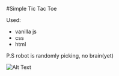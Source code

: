 #Simple Tic Tac Toe

Used:
- vanilla js
- css
- html

P.S robot is randomly picking, no brain(yet)

![Alt Text](https://media.giphy.com/media/CwjTnYAe16zqzgKkty/giphy.gif)
